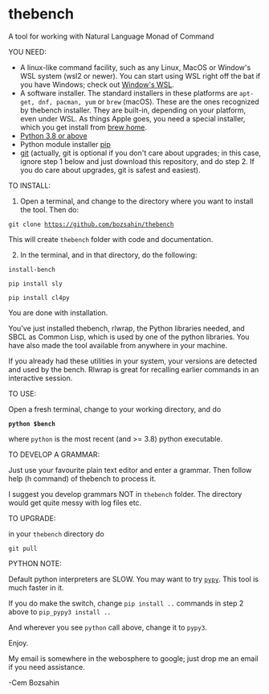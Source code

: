 # thebench
A tool for working with Natural Language Monad of Command


YOU NEED:

- A linux-like command facility, such as any Linux, MacOS or Window's WSL system (wsl2 or newer).  You can start using WSL right off the bat if you have Windows; check out <a href="https://learn.microsoft.com/en-us/windows/wsl/install">Window's WSL</a>. 
- A software installer.  The standard installers
in these platforms are <code>apt-get, dnf, pacman, yum</code> or <code>brew</code> (macOS). These are the ones recognized by thebench installer. They are built-in, depending on your platform, even under WSL.
As things Apple goes, you need a special installer, which you get install from <a href="https://brew.sh/">brew home</a>.
- <a href="https://www.python.org/">Python 3.8  or above</a>
- Python module installer <a href="https://pypi.org/project/pip/">pip</a>
- <a href="https://git-scm.com/downloads">git</a> (actually, git is optional if you don't care about upgrades; in this case, ignore step 1 below and just download this repository, and do step 2. If you do care about upgrades, git is safest and easiest).

TO INSTALL: 

1.  Open a terminal, and change to the directory where you want to install the tool. Then do:

   <code>git clone https://github.com/bozsahin/thebench</code>

   This will create <code>thebench</code> folder with code and documentation.

2.  In the terminal, and in that directory, do  the following:

   <code>install-bench</code>

   <code>pip install sly</code>

   <code>pip install cl4py</code>

You are done with installation. 

You've just installed thebench, rlwrap, the Python libraries needed, and SBCL as Common Lisp, which is used by one of the python libraries. You have also made the tool available from anywhere in your machine.

If you already had these utilities in your system, your versions are detected and used by the bench. Rlwrap is great for recalling earlier commands in an interactive session.

TO USE:

Open a fresh terminal, change to your working directory, and do

   <code><b>python $bench</b></code>

where <code>python</code> is the most recent (and >= 3.8) python executable.


TO DEVELOP A GRAMMAR:

Just use your favourite plain text editor and enter a grammar. Then follow help (h command) of thebench to process it.

I suggest you develop grammars NOT in <code>thebench</code> folder.  The directory would get quite messy with log files etc.  

TO UPGRADE:

in your <code>thebench</code> directory do

   <code>git pull</code>

PYTHON NOTE:

Default python interpreters are SLOW. You may want to try <code><a href="https://pypy.org">pypy</a></code>.
This tool is much faster in it.
 
If you do make the switch, change <code>pip install ..</code> commands in step 2 above
to <code>pip_pypy3 install ..</code>


  And wherever you see <code>python</code> call above, change it to <code>pypy3</code>.

Enjoy. 

My email is somewhere in the webosphere to google; just drop me an email if you need assistance.

-Cem Bozsahin
